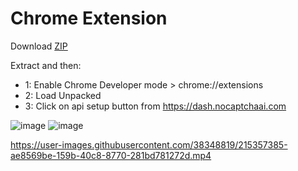 # Chrome Extension

Download [ZIP](https://github.com/noCaptchaAi/noCaptcha_extension/archive/refs/heads/main.zip)

<p>
Extract and then:

- 1: Enable Chrome Developer mode > chrome://extensions
- 2: Load Unpacked
- 3: Click on api setup button from https://dash.nocaptchaai.com

![image](https://user-images.githubusercontent.com/38348819/215573058-987fe954-7a43-4410-9b42-6cf32a300e7c.png)
![image](https://user-images.githubusercontent.com/38348819/215357343-dcae25cf-65c9-4215-863e-5f2a9fbe6bd5.png)

</p>




https://user-images.githubusercontent.com/38348819/215357385-ae8569be-159b-40c8-8770-281bd781272d.mp4

